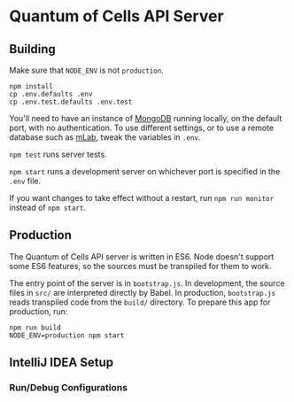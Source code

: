Quantum of Cells API Server
===========================

Building
--------
Make sure that `NODE_ENV` is not `production`.

    npm install
    cp .env.defaults .env
    cp .env.test.defaults .env.test
    
You'll  need to have an instance of [MongoDB](https://www.mongodb.com/) running locally, on the default port, with no authentication.
To use different settings, or to use a remote database such as [mLab](https://mlab.com/), tweak the variables in `.env`.

`npm test` runs server tests.
    
`npm start` runs a development server on whichever port is specified in the `.env` file.

If you want changes to take effect without a restart, run `npm run monitor` instead of `npm start`.

Production
----------
The Quantum of Cells API server is written in ES6. Node doesn't support some ES6 features, so the sources must be transpiled for them to work.

The entry point of the server is in `bootstrap.js`. In development, the source files in `src/` are interpreted directly by Babel. In production, `bootstrap.js` reads transpiled code from the `build/` directory. To prepare this app for production, run:

    npm run build
    NODE_ENV=production npm start
    
IntelliJ IDEA Setup
-------------------

### Run/Debug Configurations
